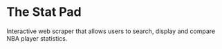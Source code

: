 # The Stat Pad
Interactive web scraper that allows users to search, display and compare NBA player statistics.
